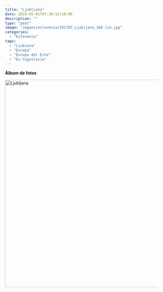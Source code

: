 ```yaml
---
title: "Ljubljana"
date: 2018-05-01T07:39:12+10:00
description: ""
type: "post"
image: "imgaes/eslovenia/201707_Ljubljana_168_lzn.jpg"
categories: 
  - "Eslovenia"
tags:
  - "Liubiana"
  - "Europa"
  - "Europa del Este"
  - "Ex-Yugoslavia"
---
```



**Álbum de fotos**

<a data-flickr-embed="true" data-header="true" data-footer="true"  href="https://www.flickr.com/photos/mapa_mundi/albums/72157694943076091" title="Ljubljana"><img src="https://farm1.staticflickr.com/954/40221856360_88c344b746_o.jpg" width="1024" height="683" alt="Ljubljana"></a><script async src="//embedr.flickr.com/assets/client-code.js" charset="utf-8"></script>